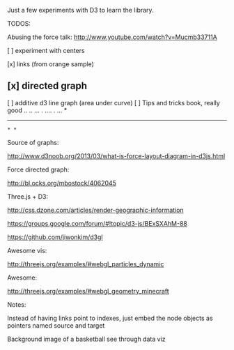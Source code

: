 Just a few experiments with D3 to learn the library. 

TODOS:

Abusing the force talk:
 http://www.youtube.com/watch?v=Mucmb33711A


[ ] experiment with  centers

[x]  links (from orange sample)

[x]  directed graph
-------
[ ] additive d3 line graph (area under curve)
[ ] Tips and tricks book, really good
         ..
..    ...  . 
  ....       . ...
 *
*  *   * 
    * * 
  

Source of graphs:

http://www.d3noob.org/2013/03/what-is-force-layout-diagram-in-d3js.html


Force directed graph:

http://bl.ocks.org/mbostock/4062045



Three.js + D3:

http://css.dzone.com/articles/render-geographic-information

https://groups.google.com/forum/#!topic/d3-js/BExSXAhM-88


https://github.com/jiwonkim/d3gl


Awesome vis:


http://threejs.org/examples/#webgl_particles_dynamic


Awesome:

http://threejs.org/examples/#webgl_geometry_minecraft 


Notes:

Instead of having links point to indexes, just embed the node objects as pointers named source and target




Background image of a basketball see through data viz

